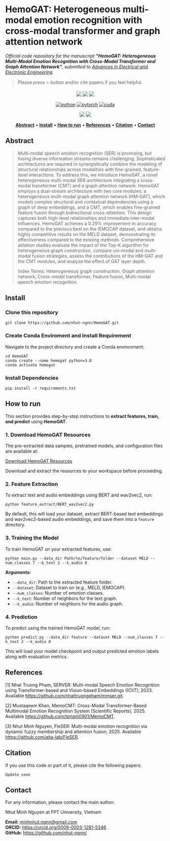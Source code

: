 # HemoGAT: Heterogeneous multi-modal emotion recognition with cross-modal transformer and graph attention network
<i>
  Official code repository for the manuscript 
  <b>"HemoGAT: Heterogeneous Multi-Modal Emotion Recognition with Cross-Modal Transformer and Graph Attention Network"</b>, 
  submitted to 
  <a href="https://advances.vsb.cz/">Advances in Electrical and Electronic Engineering</a>.
</i>

> Please press ⭐ button and/or cite papers if you feel helpful.

<p align="center">
<img src="https://img.shields.io/github/stars/nhut-ngnn/HemoGAT">
<img src="https://img.shields.io/github/forks/nhut-ngnn/HemoGAT">
<img src="https://img.shields.io/github/watchers/nhut-ngnn/HemoGAT">
</p>

<div align="center">

[![python](https://img.shields.io/badge/-Python_3.8.20-blue?logo=python&logoColor=white)](https://www.python.org/downloads/)
[![pytorch](https://img.shields.io/badge/Torch_2.0.1-ee4c2c?logo=pytorch&logoColor=white)](https://pytorch.org/get-started/locally/)
[![cuda](https://img.shields.io/badge/-CUDA_11.8-green?logo=nvidia&logoColor=white)](https://developer.nvidia.com/cuda-toolkit-archive)
</div>

<p align="center">
<img src="https://img.shields.io/badge/Last%20updated%20on-19.04.2025-brightgreen?style=for-the-badge">
<img src="https://img.shields.io/badge/Written%20by-Nguyen%20Minh%20Nhut-pink?style=for-the-badge"> 
</p>


<div align="center">

[**Abstract**](#Abstract) •
[**Install**](#install) •
[**How to run**](#how-to-run) •
[**References**](#references) •
[**Citation**](#citation) •
[**Contact**](#Contact)

</div>

## Abstract 
> Multi-modal speech emotion recognition (SER) is promising, but fusing diverse information streams remains challenging. Sophisticated architectures are required to synergistically combine the modeling of structural relationships across modalities with fine-grained, feature-level interactions. To address this, we introduce HemoGAT, a novel heterogeneous multi-modal SER architecture integrating a cross-modal transformer (CMT) and a graph attention network. HemoGAT employs a dual-stream architecture with two core modules: a heterogeneous multi-modal graph attention network (HM-GAT), which models complex structural and contextual dependencies using a graph of deep embeddings, and a CMT, which enables fine-grained feature fusion through bidirectional cross-attention. This design captures both high-level relationships and immediate inter-modal influences. HemoGAT achieves a 0.29\% improvement in accuracy compared to the previous best on the IEMOCAP dataset, and obtains highly competitive results on the MELD dataset, demonstrating its effectiveness compared to the existing methods. Comprehensive ablation studies evaluate the impact of the Top-K algorithm for heterogeneous graph construction, compare uni-modal and multi-modal fusion strategies, assess the contributions of the HM-GAT and the CMT modules, and analyze the effect of GAT layer depth. 
>
> Index Terms: Heterogeneous graph construction, Graph attention network, Cross-modal transformer, Feature fusion, Multi-modal speech emotion recognition.


## Install
### Clone this repository
```
git clone https://github.com/nhut-ngnn/HemoGAT.git
```

### Create Conda Enviroment and Install Requirement
Navigate to the project directory and create a Conda environment:
```
cd HemoGAT
conda create --name hemogat python=3.8
conda activate hemogat
```
### Install Dependencies
```
pip install -r requirements.txt
```
## How to run

<p>
  This section provides step-by-step instructions to <strong>extract features, train, and predict</strong> using <strong>HemoGAT</strong>.
</p>

<h3>1. Download HemoGAT Resources</h3>
<p>
  The pre-extracted data samples, pretrained models, and configuration files are available at:
</p>
<p>
  <a href="https://drive.google.com/drive/folders/187ARizXiEco3Cwz97eroW8QHkZyZxh2g?usp=drive_link" target="_blank" rel="noopener noreferrer">
    Download HemoGAT Resources
  </a>
</p>
<p>
  Download and extract the resources to your workspace before proceeding.
</p>

<h3>2. Feature Extraction</h3>
<p>
  To extract text and audio embeddings using BERT and wav2vec2, run:
</p>
<pre><code>python feature_extract/BERT_wav2vec2.py
</code></pre>
<p>
  By default, this will load your dataset, extract BERT-based text embeddings and wav2vec2-based audio embeddings, and save them into a <code>feature</code> directory.
</p>

<h3>3. Training the Model</h3>
<p>
  To train HemoGAT on your extracted features, use:
</p>
<pre><code>python main.py --data_dir Path/to/feature/folder --dataset MELD --num_classes 7 --k_text 2 --k_audio 8
</code></pre>
<p>
  <strong>Arguments:</strong>
  <ul>
    <li><code>--data_dir</code>: Path to the extracted feature folder.</li>
    <li><code>--dataset</code>: Dataset to train on (e.g., MELD, IEMOCAP).</li>
    <li><code>--num_classes</code>: Number of emotion classes.</li>
    <li><code>--k_text</code>: Number of neighbors for the text graph.</li>
    <li><code>--k_audio</code>: Number of neighbors for the audio graph.</li>
  </ul>
</p>

<h3>4. Prediction</h3>
<p>
  To predict using the trained HemoGAT model, run:
</p>
<pre><code>python predict.py --data_dir feature --dataset MELD --num_classes 7 --k_text 2 --k_audio 8
</code></pre>
<p>
  This will load your model checkpoint and output predicted emotion labels along with evaluation metrics.
</p>

## References
[1] Nhat Truong Pham, SERVER: Multi-modal Speech Emotion Recognition using Transformer-based and Vision-based Embeddings (ICIIT), 2023. Available https://github.com/nhattruongpham/mmser.git.

[2] Mustaqeem Khan, MemoCMT: Cross-Modal Transformer-Based Multimodal Emotion Recognition System (Scientific Reports), 2025. Available https://github.com/tpnam0901/MemoCMT.

[3] Nhut Minh Nguyen, FleSER: Multi-modal emotion recognition via dynamic fuzzy membership and attention fusion, 2025. Available https://github.com/aita-lab/FleSER.

## Citation
If you use this code or part of it, please cite the following papers:
```
Update soon
```
## Contact
For any information, please contact the main author:

Nhut Minh Nguyen at FPT University, Vietnam

**Email:** [minhnhut.ngnn@gmail.com](mailto:minhnhut.ngnn@gmail.com)<br>
**ORCID:** <link>https://orcid.org/0009-0003-1281-5346</link> <br>
**GitHub:** <link>https://github.com/nhut-ngnn/</link>
